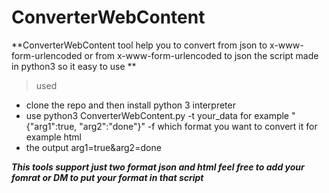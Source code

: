 # ConverterWebContent

**ConverterWebContent tool help you to convert from json to x-www-form-urlencoded  or from x-www-form-urlencoded  to json the script made in python3 so it easy to use **
> used 
- clone the repo and then install python 3 interpreter 
- use python3 ConverterWebContent.py -t your_data for example "{"arg1":true, "arg2":"done"}" -f which format you want to convert it for example html
- the output  arg1=true&arg2=done

***This tools support just two format json and html feel free to add your fomrat or DM to put your format in that script***